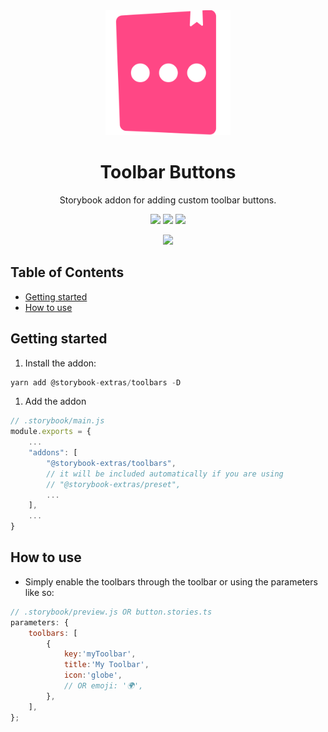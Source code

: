 <div align="center">

<img src="https://raw.githubusercontent.com/sheriffMoose/storybook-extras/master/logos/toolbars.svg" alt="logo" width="200" />

<h1>Toolbar Buttons</h1>

<p>Storybook addon for adding custom toolbar buttons.</p>

![][img.node]
![][img.npm]
[![][img.storybook]][link.npm]

[![][img.banner]][link.npm]

</div>

<h2>Table of Contents</h2>

- [Getting started](#getting-started)
- [How to use](#how-to-use)

## Getting started

1. Install the addon:

```js
yarn add @storybook-extras/toolbars -D
```

1. Add the addon

```js
// .storybook/main.js
module.exports = {
    ...
    "addons": [
        "@storybook-extras/toolbars",
        // it will be included automatically if you are using
        // "@storybook-extras/preset",
        ...
    ],
    ...
}
```

## How to use

- Simply enable the toolbars through the toolbar or using the parameters like so:

```jsx
// .storybook/preview.js OR button.stories.ts
parameters: {
    toolbars: [
        {
            key:'myToolbar',
            title:'My Toolbar',
            icon:'globe',
            // OR emoji: '🌍',
        },
    ],
};
```




[img.node]:
https://img.shields.io/node/v/@storybook-extras/toolbars?logo=node.js&logoColor=white&labelColor=339933&color=grey&label=
[img.npm]:
https://img.shields.io/npm/v/@storybook-extras/toolbars?logo=npm&logoColor=white&labelColor=CB3837&color=grey&label=

[img.storybook]:
https://img.shields.io/npm/dependency-version/@storybook-extras/toolbars/dev/storybook?logo=storybook&logoColor=white&labelColor=FF4785&color=grey&label=

[img.banner]:
https://nodei.co/npm/@storybook-extras/toolbars.png

[link.npm]:
https://npmjs.org/package/@storybook-extras/toolbars